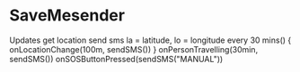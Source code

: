 # SaveMesender
Updates
get location
	send sms
	la = latitude, lo = longitude
	every 30 mins()
	{
	onLocationChange(100m, sendSMS())
	}
	onPersonTravelling(30min, sendSMS())
	onSOSButtonPressed(sendSMS("MANUAL"))
